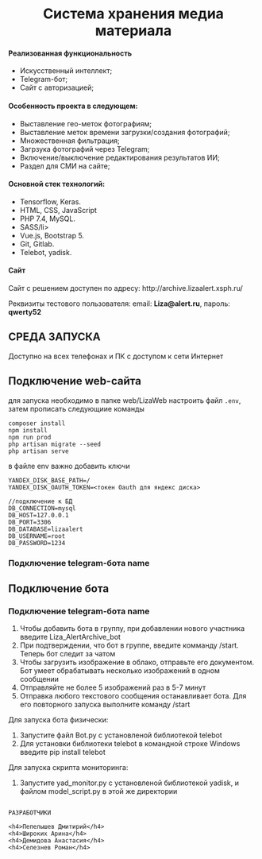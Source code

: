 <p align="center">
    <h1 align="center">Система хранения медиа материала</h1>
</p>
<h4>Реализованная функциональность</h4>
<ul>
    <li>Искусственный интеллект;</li>
    <li>Telegram-бот;</li>
    <li>Сайт с авторизацией;</li>
</ul> 
<h4>Особенность проекта в следующем:</h4>
<ul>
 <li>Выставление гео-меток фотографиям;</li>
 <li>Выставление меток времени загрузки/создания фотографий;</li>
 <li>Множественная фильтрация;</li>  
 <li>Загрзука фотографий через Telegram;</li>  
 <li>Включение/выключение редактирования результатов ИИ;</li>    
 <li>Раздел для СМИ на сайте;</li>
 </ul>
<h4>Основной стек технологий:</h4>
<ul>
    <li>Tensorflow, Keras.</li>
	<li>HTML, CSS, JavaScript</li>
	<li>PHP 7.4, MySQL.</li>
	<li>SASS/li>
	<li>Vue.js, Bootstrap 5.</li>
	<li>Git, Gitlab.</li>
	<li> Telebot, yadisk.</li>
  
 </ul>
<h4>Сайт</h4>
<p>Сайт с решением доступен по адресу: http://archive.lizaalert.xsph.ru/ </p>
<p>Реквизиты тестового пользователя: email: <b>Liza@alert.ru</b>, пароль: <b>qwerty52</b></p>




СРЕДА ЗАПУСКА
------------
Доступно на всех телефонах и ПК с доступом к сети Интернет

Подключение web-сайта
------------
для запуска необходимо в папке web/LizaWeb настроить файл `.env`, затем прописать следующиие команды

```
composer install
npm install
npm run prod
php artisan migrate --seed
php artisan serve
```

в файле env важно добавить ключи
```
YANDEX_DISK_BASE_PATH=/
YANDEX_DISK_OAUTH_TOKEN=<токен Oauth для яндекс диска>

//подключение к БД
DB_CONNECTION=mysql
DB_HOST=127.0.0.1
DB_PORT=3306
DB_DATABASE=lizaalert
DB_USERNAME=root
DB_PASSWORD=1234
```

### Подключение telegram-бота name

Подключение бота
------------
### Подключение telegram-бота name
1) Чтобы добавить бота в группу, при добавлении нового участника введите Liza_AlertArchive_bot
2) При подтверждении, что бот в группе, введите комманду /start. Teперь бот следит за чатом
3) Чтобы загрузить изображение в облако, отправьте его документом. Бот умеет обрабатывать несколько изображений в одном сообщении
4) Отправляйте не более 5 изображений раз в 5-7 минут
5) Отправка любого текстового сообщения останавливает бота. Для его повторного запуска выполните команду /start

Для запуска бота физически:
1) Запустите файл Bot.py с установленой библиотекой telebot
2) Для установки библиотеки telebot в командной строке Windows введите pip install telebot

Для запуска скрипта мониторинга:
1) Запустите yad_monitor.py с установленой библиотекой yadisk, и файлом model_script.py в этой же директории

~~~

РАЗРАБОТЧИКИ

<h4>Пепелышев Дмитирий</h4>
<h4>Широких Арина</h4>
<h4>Демидова Анастасия</h4>
<h4>Селезнев Роман</h4>


